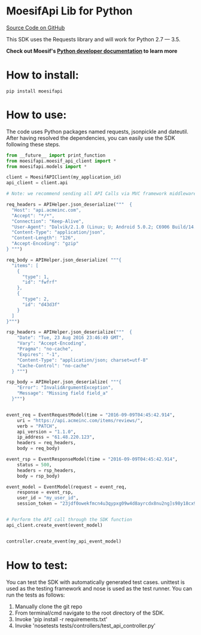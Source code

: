 MoesifApi Lib for Python
========================

[Source Code on GitHub](https://github.com/moesif/moesifapi-python)

This SDK uses the Requests library and will work for Python 2.7 — 3.5.

__Check out Moesif's
[Python developer documentation](https://www.moesif.com/developer-documentation/?python) to learn more__

How to install:
===============

```
pip install moesifapi
```

How to use:
===========
The code uses Python packages named requests, jsonpickle and dateutil.
After having resolved the dependencies, you can easily use the SDK following these steps.

```python
from __future__ import print_function
from moesifapi.moesif_api_client import *
from moesifapi.models import *

client = MoesifAPIClient(my_application_id)
api_client = client.api

# Note: we recommend sending all API Calls via MVC framework middleware.

req_headers = APIHelper.json_deserialize("""  {
  "Host": "api.acmeinc.com",
  "Accept": "*/*",
  "Connection": "Keep-Alive",
  "User-Agent": "Dalvik/2.1.0 (Linux; U; Android 5.0.2; C6906 Build/14.5.A.0.242)",
  "Content-Type": "application/json",
  "Content-Length": "126",
  "Accept-Encoding": "gzip"
} """)

req_body = APIHelper.json_deserialize( """{
  "items": [
    {
      "type": 1,
      "id": "fwfrf"
    },
    {
      "type": 2,
      "id": "d43d3f"
    }
  ]
}""")

rsp_headers = APIHelper.json_deserialize("""  {
    "Date": "Tue, 23 Aug 2016 23:46:49 GMT",
    "Vary": "Accept-Encoding",
    "Pragma": "no-cache",
    "Expires": "-1",
    "Content-Type": "application/json; charset=utf-8"
    "Cache-Control": "no-cache"
  } """)

rsp_body = APIHelper.json_deserialize( """{
    "Error": "InvalidArgumentException",
    "Message": "Missing field field_a"
  }""")


event_req = EventRequestModel(time = "2016-09-09T04:45:42.914",
    uri = "https://api.acmeinc.com/items/reviews/",
    verb = "PATCH",
    api_version = "1.1.0",
    ip_address = "61.48.220.123",
    headers = req_headers,
    body = req_body)

event_rsp = EventResponseModel(time = "2016-09-09T04:45:42.914",
    status = 500,
    headers = rsp_headers,
    body = rsp_body)

event_model = EventModel(request = event_req,
    response = event_rsp,
    user_id = "my_user_id",
    session_token = "23jdf0owekfmcn4u3qypxg09w4d8ayrcdx8nu2ng]s98y18cx98q3yhwmnhcfx43f")


# Perform the API call through the SDK function
api_client.create_event(event_model)


controller.create_event(my_api_event_model)
```

How  to test:
=============
You can test the SDK with automatically generated test
cases. unittest is used as the testing framework and nose is used as the test
runner. You can run the tests as follows:

  1. Manually clone the git repo
  2. From terminal/cmd navigate to the root directory of the SDK.
  3. Invoke 'pip install -r requirements.txt'
  4. Invoke 'nosetests tests/controllers/test_api_controller.py'
